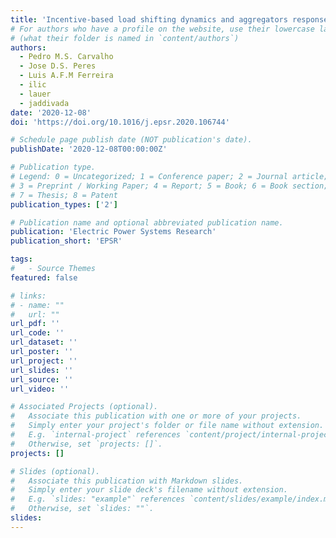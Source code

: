 ```yaml
---
title: 'Incentive-based load shifting dynamics and aggregators response predictability'
# For authors who have a profile on the website, use their lowercase last name
# (what their folder is named in `content/authors`)
authors:
  - Pedro M.S. Carvalho
  - Jose D.S. Peres
  - Luis A.F.M Ferreira
  - ilic
  - lauer
  - jaddivada
date: '2020-12-08'
doi: 'https://doi.org/10.1016/j.epsr.2020.106744'

# Schedule page publish date (NOT publication's date).
publishDate: '2020-12-08T00:00:00Z'

# Publication type.
# Legend: 0 = Uncategorized; 1 = Conference paper; 2 = Journal article;
# 3 = Preprint / Working Paper; 4 = Report; 5 = Book; 6 = Book section;
# 7 = Thesis; 8 = Patent
publication_types: ['2']

# Publication name and optional abbreviated publication name.
publication: 'Electric Power Systems Research'
publication_short: 'EPSR'

tags:
#   - Source Themes
featured: false

# links:
# - name: ""
#   url: ""
url_pdf: ''
url_code: ''
url_dataset: ''
url_poster: ''
url_project: ''
url_slides: ''
url_source: ''
url_video: ''

# Associated Projects (optional).
#   Associate this publication with one or more of your projects.
#   Simply enter your project's folder or file name without extension.
#   E.g. `internal-project` references `content/project/internal-project/index.md`.
#   Otherwise, set `projects: []`.
projects: []

# Slides (optional).
#   Associate this publication with Markdown slides.
#   Simply enter your slide deck's filename without extension.
#   E.g. `slides: "example"` references `content/slides/example/index.md`.
#   Otherwise, set `slides: ""`.
slides:
---
```

